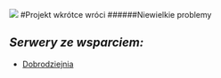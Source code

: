 ![](https://cdn.discordapp.com/attachments/901198788486631514/901198845852131448/Global-Boost.png)
#Projekt wkrótce wróci
######Niewielkie problemy

## ***Serwery ze wsparciem:***
- [Dobrodziejnia](https://discord.gg/tDdgaJJ)
